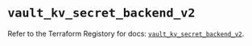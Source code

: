 # `vault_kv_secret_backend_v2`

Refer to the Terraform Registory for docs: [`vault_kv_secret_backend_v2`](https://registry.terraform.io/providers/hashicorp/vault/3.15.0/docs/resources/kv_secret_backend_v2).
